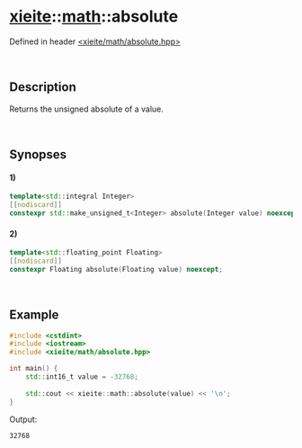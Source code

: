 # [xieite](../xieite.md)\:\:[math](../math.md)\:\:absolute
Defined in header [<xieite/math/absolute.hpp>](../../include/xieite/math/absolute.hpp)

&nbsp;

## Description
Returns the unsigned absolute of a value.

&nbsp;

## Synopses
#### 1)
```cpp
template<std::integral Integer>
[[nodiscard]]
constexpr std::make_unsigned_t<Integer> absolute(Integer value) noexcept;
```
#### 2)
```cpp
template<std::floating_point Floating>
[[nodiscard]]
constexpr Floating absolute(Floating value) noexcept;
```

&nbsp;

## Example
```cpp
#include <cstdint>
#include <iostream>
#include <xieite/math/absolute.hpp>

int main() {
    std::int16_t value = -32768;
    
    std::cout << xieite::math::absolute(value) << '\n';
}
```
Output:
```
32768
```
